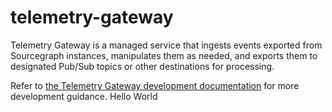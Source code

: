 # telemetry-gateway

Telemetry Gateway is a managed service that ingests events exported from Sourcegraph instances, manipulates them as needed, and exports them to designated Pub/Sub topics or other destinations for processing.

Refer to [the Telemetry Gateway development documentation](https://docs-legacy.sourcegraph.com/dev/how-to/telemetry_gateway) for more development guidance.
Hello World
